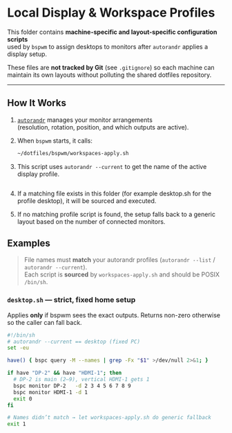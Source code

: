 # Local Display & Workspace Profiles

This folder contains **machine-specific and layout-specific configuration scripts**  
used by `bspwm` to assign desktops to monitors after `autorandr` applies a display setup.

These files are **not tracked by Git** (see `.gitignore`) so each machine can maintain its
own layouts without polluting the shared dotfiles repository.

---

## How It Works

1. [`autorandr`](https://github.com/phillipberndt/autorandr) manages your monitor arrangements  
   (resolution, rotation, position, and which outputs are active).

2. When `bspwm` starts, it calls:

   ```bash
   ~/dotfiles/bspwm/workspaces-apply.sh
   ```

3. This script uses `autorandr --current` to get the name of the active display profile.
   ```autodnr --current

   ```
4. If a matching file exists in this folder (for example desktop.sh for the profile desktop), it will be sourced and executed.

5. If no matching profile script is found, the setup falls back to a generic layout based on the number of connected monitors.

## Examples

> File names must **match** your autorandr profiles (`autorandr --list` / `autorandr --current`).  
> Each script is **sourced** by `workspaces-apply.sh` and should be POSIX `/bin/sh`.

### `desktop.sh` — strict, fixed home setup
Applies **only** if bspwm sees the exact outputs. Returns non-zero otherwise so the caller can fall back.

```sh
#!/bin/sh
# autorandr --current == desktop (fixed PC)
set -eu

have() { bspc query -M --names | grep -Fx "$1" >/dev/null 2>&1; }

if have "DP-2" && have "HDMI-1"; then
  # DP-2 is main (2–9), vertical HDMI-1 gets 1
  bspc monitor DP-2   -d 2 3 4 5 6 7 8 9
  bspc monitor HDMI-1 -d 1
  exit 0
fi

# Names didn’t match → let workspaces-apply.sh do generic fallback
exit 1

